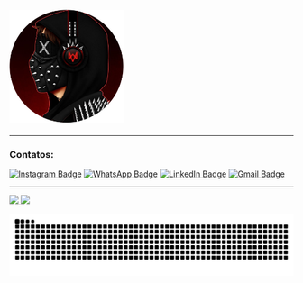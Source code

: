 <h4 align="leaft">

<img width="40%" src="https://github.com/Blackburn060/Blackburn060/blob/main/img/FotoDePerfil.png">
  
  </h4>
  
<hr>

<h4 align="right">
  
### Contatos:

[![Instagram Badge](https://img.shields.io/badge/-Instagram-%23E4405F?style=for-the-badge&logo=instagram&logoColor=white&target=blank&link=https://github.com/Blackburn060)](https://www.instagram.com/kayky.jpg/)
  [![WhatsApp Badge](https://img.shields.io/badge/WhatsApp-25D366?style=for-the-badge&logo=whatsapp&logoColor=white&link=https://github.com/Blackburn060)](https://contate.me/kaykyMP)
[![LinkedIn Badge](https://img.shields.io/badge/-LinkedIn-%230077B5?style=for-the-badge&logo=linkedin&logoColor=white&link=https://github.com/Blackburn060)](https://www.linkedin.com/in/kayky-martins-pereira-8297ab206/)
[![Gmail Badge](https://img.shields.io/badge/-Gmail-%23333?style=for-the-badge&logo=gmail&logoColor=white&link=https://github.com/Blackburn060)](mailto:sr.kayky.martins@gmail.com)
  
  </h4>
  
  <hr>

<div>
<a href="https://github.com/Blackburn060">
<img height="130px" src="https://github-readme-stats.vercel.app/api/top-langs/?username=Blackburn060&layout=compact&langs_count=7&theme=dracula"/>
<img height="160px" src="https://github-readme-stats.vercel.app/api?username=Blackburn060&show_icons=true&theme=dracula&include_all_commits=true&count_private=true"/>
</div>

![Snake animation](https://github.com/Blackburn060/Blackburn060/blob/output/github-contribution-grid-snake.svg)
